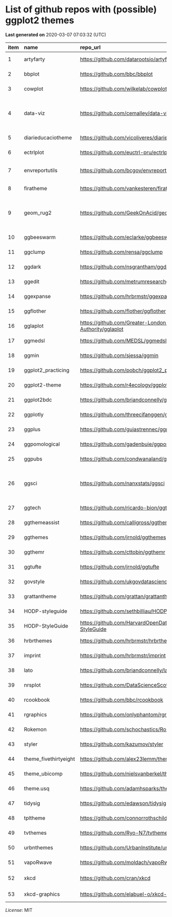 
# List of github repos with (possible) ggplot2 themes

**Last generated on** 2020-03-07 07:03:32
(UTC)

| item | name                   | repo\_url                                              | description                                                                                                                             | homepage                                                | license                         | created              | updated              |
| :--- | :--------------------- | :----------------------------------------------------- | :-------------------------------------------------------------------------------------------------------------------------------------- | :------------------------------------------------------ | :------------------------------ | :------------------- | :------------------- |
| 1    | artyfarty              | <https://github.com/datarootsio/artyfarty>             | ggplot2 theme + palette presets                                                                                                         |                                                         | Other                           | 2016-10-04T15:14:13Z | 2019-11-04T16:02:44Z |
| 2    | bbplot                 | <https://github.com/bbc/bbplot>                        | R package that helps create and export ggplot2 charts in the style used by the BBC News data team                                       |                                                         |                                 | 2019-01-15T17:28:21Z | 2020-03-05T10:03:16Z |
| 3    | cowplot                | <https://github.com/wilkelab/cowplot>                  | cowplot: Streamlined Plot Theme and Plot Annotations for ggplot2                                                                        | <https://wilkelab.org/cowplot/>                         |                                 | 2014-10-05T16:34:22Z | 2020-03-06T12:39:32Z |
| 4    | data-viz               | <https://github.com/cemalley/data-viz>                 | Sample R/ggplot2 visualization solutions and styling options using data from bioinformatics and sequencing tools.                       |                                                         | GNU General Public License v3.0 | 2017-01-06T18:06:32Z | 2017-01-06T18:07:58Z |
| 5    | diarieducaciotheme     | <https://github.com/vicoliveres/diarieducaciotheme>    | Visual theme for R ggplot2 charts in Diari Educació style.                                                                              |                                                         |                                 | 2018-08-23T09:20:10Z | 2018-08-23T13:53:31Z |
| 6    | ectrlplot              | <https://github.com/euctrl-pru/ectrlplot>              | R 📦 to create ggplot2 graphics styled by the PRU team                                                                                   | <http://ectrlplot.ansperformance.eu/>                   |                                 | 2019-02-18T13:22:38Z | 2019-07-11T12:58:41Z |
| 7    | envreportutils         | <https://github.com/bcgov/envreportutils>              | An R package with ggplot2 themes & other functions related to Environmental Reporting BC work flows                                     |                                                         | Apache License 2.0              | 2015-04-24T22:29:40Z | 2020-01-20T19:19:25Z |
| 8    | firatheme              | <https://github.com/vankesteren/firatheme>             | a ggplot2 theme with fira font                                                                                                          |                                                         | Other                           | 2018-03-14T22:45:05Z | 2020-01-29T06:32:24Z |
| 9    | geom\_rug2             | <https://github.com/GeekOnAcid/geom_rug2>              | A custom version of Tufte style dash margin function for R ggplot2                                                                      |                                                         | GNU General Public License v2.0 | 2015-10-21T16:06:43Z | 2016-01-20T05:18:44Z |
| 10   | ggbeeswarm             | <https://github.com/eclarke/ggbeeswarm>                | Column scatter / beeswarm-style plots in ggplot2                                                                                        |                                                         |                                 | 2015-01-15T20:51:04Z | 2020-03-04T13:39:39Z |
| 11   | ggclump                | <https://github.com/rensa/ggclump>                     | An attempt to get d3-style physics simulation going in ggplot2.                                                                         |                                                         |                                 | 2018-05-18T07:13:38Z | 2018-05-18T07:23:59Z |
| 12   | ggdark                 | <https://github.com/nsgrantham/ggdark>                 | Dark mode for ggplot2 themes                                                                                                            |                                                         | Other                           | 2018-09-18T15:35:43Z | 2020-03-05T08:43:02Z |
| 13   | ggedit                 | <https://github.com/metrumresearchgroup/ggedit>        | Interactively edit ggplot layer aesthetics and theme definitions                                                                        |                                                         | Other                           | 2016-11-15T03:21:44Z | 2019-12-18T12:51:33Z |
| 14   | ggexpanse              | <https://github.com/hrbrmstr/ggexpanse>                | 🚀Theme Elements Based On ‘The Expanse’                                                                                                  |                                                         | Other                           | 2019-08-19T12:24:04Z | 2019-11-21T14:51:51Z |
| 15   | ggflother              | <https://github.com/flother/ggflother>                 | R package to create ggplot2 charts in the style used on flother.is                                                                      | <https://flother.is/categories/visualisations/>         |                                 | 2019-02-10T09:04:46Z | 2019-02-10T09:12:02Z |
| 16   | gglaplot               | <https://github.com/Greater-London-Authority/gglaplot> | Makes graphics in the GLA style using ggplot2                                                                                           | <https://greater-london-authority.github.io/gglaplot/>  |                                 | 2019-01-14T12:28:38Z | 2019-08-24T15:44:28Z |
| 17   | ggmedsl                | <https://github.com/MEDSL/ggmedsl>                     | R package for creating ggplot2 graphics using MEDSL style and colors                                                                    |                                                         | Other                           | 2019-02-26T18:18:39Z | 2019-02-28T19:00:52Z |
| 18   | ggmin                  | <https://github.com/sjessa/ggmin>                      | Clean, minimalist theme for ggplot2 (+ a variant designed for Powerpoint)                                                               |                                                         |                                 | 2017-06-29T20:57:41Z | 2018-04-10T09:33:40Z |
| 19   | ggplot2\_practicing    | <https://github.com/pobch/ggplot2_practicing>          | Learning to build different styles of graphs with ggplot2 (R’s library)                                                                 |                                                         |                                 | 2017-08-14T09:24:22Z | 2019-02-14T18:44:23Z |
| 20   | ggplot2-theme          | <https://github.com/r4ecology/ggplot2-theme>           | a ggplot2 designed to make it easier to create publication quality figures                                                              |                                                         |                                 | 2015-10-02T19:00:44Z | 2018-09-30T13:42:51Z |
| 21   | ggplot2bdc             | <https://github.com/briandconnelly/ggplot2bdc>         | Collection of themes and tools for modifying ggplot2 plots                                                                              |                                                         | Other                           | 2014-04-23T15:10:19Z | 2019-09-17T22:41:58Z |
| 22   | ggplotly               | <https://github.com/threecifanggen/ggplotly>           | Plotly module using ggplot2 style grammar                                                                                               |                                                         | MIT License                     | 2017-05-09T02:40:53Z | 2017-05-09T02:40:53Z |
| 23   | ggplus                 | <https://github.com/guiastrennec/ggplus>               | A set of additional functions for ggplot2                                                                                               |                                                         |                                 | 2015-08-13T22:22:15Z | 2019-07-06T19:39:01Z |
| 24   | ggpomological          | <https://github.com/gadenbuie/ggpomological>           | 🍑 Pomological plot theme for ggplot2                                                                                                    | <http://garrickadenbuie.com/project/ggpomological/>     | Other                           | 2018-02-05T14:58:22Z | 2020-02-24T14:44:00Z |
| 25   | ggpubs                 | <https://github.com/condwanaland/ggpubs>               | Publication ready themes for ggplot2                                                                                                    |                                                         |                                 | 2017-02-28T00:25:27Z | 2018-04-10T08:11:46Z |
| 26   | ggsci                  | <https://github.com/nanxstats/ggsci>                   | Scientific journal and sci-fi themed color palettes for ggplot2                                                                         | <https://nanx.me/ggsci/>                                | GNU General Public License v3.0 | 2016-03-25T12:14:26Z | 2020-02-28T07:16:14Z |
| 27   | ggtech                 | <https://github.com/ricardo-bion/ggtech>               | ggplot2 tech themes, scales, and geoms                                                                                                  | <https://twitter.com/ricardobion>                       |                                 | 2015-04-02T19:00:39Z | 2020-02-27T13:18:25Z |
| 28   | ggthemeassist          | <https://github.com/calligross/ggthemeassist>          | A RStudio addin for ggplot2 theme tweaking                                                                                              |                                                         |                                 | 2016-02-20T09:57:16Z | 2020-03-06T08:42:54Z |
| 29   | ggthemes               | <https://github.com/jrnold/ggthemes>                   | Additional themes, scales, and geoms for ggplot2                                                                                        | <https://jrnold.github.io/ggthemes>                     |                                 | 2012-09-07T00:00:07Z | 2020-03-05T13:11:20Z |
| 30   | ggthemr                | <https://github.com/cttobin/ggthemr>                   | Themes for ggplot2.                                                                                                                     |                                                         |                                 | 2013-10-06T18:50:41Z | 2020-03-06T04:25:49Z |
| 31   | ggtufte                | <https://github.com/jrnold/ggtufte>                    | Geoms and themes for ggplot2 inspired by Tufte                                                                                          |                                                         | Other                           | 2018-06-04T17:55:57Z | 2019-11-16T02:35:43Z |
| 32   | govstyle               | <https://github.com/ukgovdatascience/govstyle>         | Theme for use with ggplot2 for creating government style visualisations                                                                 | <http://ukgovdatascience.github.io/govstyle/index.html> | Other                           | 2016-05-31T17:05:33Z | 2019-12-11T15:39:21Z |
| 33   | grattantheme           | <https://github.com/grattan/grattantheme>              | Create ggplot2 charts in the Grattan Institute style                                                                                    |                                                         |                                 | 2018-10-24T22:12:41Z | 2020-03-06T02:41:41Z |
| 34   | HODP-styleguide        | <https://github.com/sethbilliau/HODP-styleguide>       | Custom-made ggplot2 style guide for Harvard Open Data Project Data Viz.                                                                 |                                                         |                                 | 2019-10-08T15:36:47Z | 2019-11-11T06:08:48Z |
| 35   | HODP-StyleGuide        | <https://github.com/HarvardOpenData/HODP-StyleGuide>   | ggplot2 Style Guide for HODP Graphics                                                                                                   |                                                         |                                 | 2019-10-08T18:31:27Z | 2019-11-10T05:58:47Z |
| 36   | hrbrthemes             | <https://github.com/hrbrmstr/hrbrthemes>               | :lock\_with\_ink\_pen: Opinionated, typographic-centric ggplot2 themes and theme components                                             | <https://hrbrmstr.github.io/hrbrthemes/>                | Other                           | 2017-02-11T17:03:01Z | 2020-03-07T05:11:51Z |
| 37   | imprint                | <https://github.com/hrbrmstr/imprint>                  | Create Customized ‘ggplot2’ and ‘R Markdown’ Themes for Your Organization                                                               |                                                         | Other                           | 2018-05-25T00:11:45Z | 2019-06-28T14:47:05Z |
| 38   | lato                   | <https://github.com/briandconnelly/lato>               | Minimal and flexible ‘ggplot2’ themes using ‘Lato’ Typeface                                                                             |                                                         | Other                           | 2017-11-18T00:31:14Z | 2019-09-17T10:41:00Z |
| 39   | nrsplot                | <https://github.com/DataScienceScotland/nrsplot>       | R package that helps create ggplot2 charts in the style used by National Records of Scotland                                            | <https://datasciencescotland.github.io/nrsplot/>        | MIT License                     | 2019-03-12T09:28:22Z | 2020-02-27T12:28:38Z |
| 40   | rcookbook              | <https://github.com/bbc/rcookbook>                     | Reference manual for creating BBC-style graphics using the BBC’s bbplot package built on top of R’s ggplot2 library                     |                                                         |                                 | 2019-01-16T08:47:28Z | 2020-03-03T17:55:28Z |
| 41   | rgraphics              | <https://github.com/onlyphantom/rgraphics>             | Recreating an Economist-style plot with materials from Harvard’s IQSS workshop                                                          |                                                         |                                 | 2017-02-19T12:35:11Z | 2020-01-19T17:52:36Z |
| 42   | Rokemon                | <https://github.com/schochastics/Rokemon>              | Pokemon themed R package                                                                                                                |                                                         | Other                           | 2017-11-28T11:08:13Z | 2020-03-03T17:54:14Z |
| 43   | styler                 | <https://github.com/kazumov/styler>                    | GGPlot2 color palette selector                                                                                                          |                                                         | MIT License                     | 2019-11-26T23:15:52Z | 2019-11-26T23:29:09Z |
| 44   | theme\_fivethirtyeight | <https://github.com/alex23lemm/theme_fivethirtyeight>  | ggplot2 theme that mimics themes of fivethirtyeight.com plots                                                                           |                                                         |                                 | 2014-07-29T08:47:00Z | 2019-10-24T09:03:52Z |
| 45   | theme\_ubicomp         | <https://github.com/nielsvanberkel/theme_ubicomp>      | Theme for ggplot2 and helper functions                                                                                                  |                                                         | MIT License                     | 2017-02-03T08:59:40Z | 2019-09-23T23:03:10Z |
| 46   | theme.usq              | <https://github.com/adamhsparks/theme.usq>             | Provides USQ style typography, colours and graph themes for R                                                                           | <https://adamhsparks.github.io/theme.usq/>              | Other                           | 2017-09-14T13:36:09Z | 2019-06-07T05:52:51Z |
| 47   | tidysig                | <https://github.com/edawson/tidysig>                   | A tidyverse-style package for plotting mutational signatures and context counts.                                                        |                                                         | MIT License                     | 2020-02-25T20:08:17Z | 2020-02-27T15:03:21Z |
| 48   | tpltheme               | <https://github.com/connorrothschild/tpltheme>         | Custom theme in the style of the Texas Policy Lab                                                                                       |                                                         |                                 | 2019-07-15T16:56:17Z | 2019-12-19T19:13:15Z |
| 49   | tvthemes               | <https://github.com/Ryo-N7/tvthemes>                   | ggplot2 themes and palettes based on your favorite TV shows                                                                             | <https://ryo-n7.github.io/tvthemes/>                    | Other                           | 2019-03-31T04:54:54Z | 2020-03-06T04:15:42Z |
| 50   | urbnthemes             | <https://github.com/UrbanInstitute/urbnthemes>         | Urban Institute’s ggplot2 theme and tools. NOTE: this is under active development                                                       | <https://UrbanInstitute.github.io/urbnthemes/>          |                                 | 2018-03-09T13:49:18Z | 2020-02-23T00:59:23Z |
| 51   | vapoRwave              | <https://github.com/moldach/vapoRwave>                 | 📼👾🕹Vaporwave themes and color palettes for ggplot2💾👨‍🎤📺                                                                                 |                                                         | Other                           | 2019-02-10T00:12:39Z | 2020-03-02T18:04:00Z |
| 52   | xkcd                   | <https://github.com/cran/xkcd>                         | :exclamation: This is a read-only mirror of the CRAN R package repository. xkcd — Plotting ggplot2 Graphics in an XKCD Style. Homepage: |                                                         |                                 | 2014-03-13T06:47:32Z | 2019-12-11T10:21:50Z |
| 53   | xkcd-graphics          | <https://github.com/elabuel-o/xkcd-graphics>           | xkcd style graphics with ggplot2                                                                                                        |                                                         |                                 | 2014-12-05T04:33:27Z | 2019-09-09T07:16:37Z |

*License*: MIT
